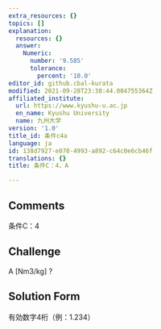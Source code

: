 ```yaml
---
extra_resources: {}
topics: []
explanation:
  resources: {}
  answer:
    Numeric:
      number: '9.585'
      tolerance:
        percent: '10.0'
editor_id: github.cbal-kurata
modified: 2021-09-28T23:38:44.004755364Z
affiliated_institute:
  url: https://www.kyushu-u.ac.jp
  en_name: Kyushu University
  name: 九州大学
version: '1.0'
title_id: 条件c4a
language: ja
id: 138d7927-e070-4993-a892-c64c0e6cb46f
translations: {}
title: 条件C：4，A

---
```


## Comments
条件C：4

## Challenge
A [Nm3/kg] ?

## Solution Form
有効数字4桁（例：1.234）




